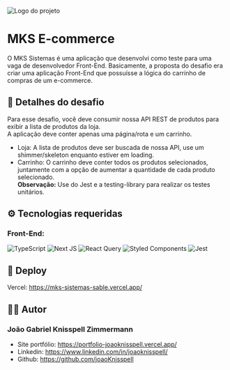 ![Logo do projeto](https://i.imgur.com/HosJZyS.png)
# MKS E-commerce

O MKS Sistemas é uma aplicação que desenvolvi como teste para uma vaga de desenvolvedor Front-End. Basicamente, a proposta do desafio era criar uma aplicação Front-End que possuísse a lógica do carrinho de compras de um e-commerce.

## 🚀 Detalhes do desafio
Para esse desafio, você deve consumir nossa API REST de produtos para exibir a lista de produtos da loja.<br>
A aplicação deve conter apenas uma página/rota e um carrinho.
* Loja: A lista de produtos deve ser buscada de nossa API, use um shimmer/skeleton enquanto estiver em loading.
* Carrinho: O carrinho deve conter todos os produtos selecionados, juntamente com a opção de aumentar a quantidade de cada produto selecionado.<br>
<strong>Observação:</strong> Use do Jest e a testing-library para realizar os testes unitários.

## ⚙️ Tecnologias requeridas
### Front-End:
![TypeScript](https://img.shields.io/badge/typescript-%23007ACC.svg?style=for-the-badge&logo=typescript&logoColor=white)
![Next JS](https://img.shields.io/badge/Next-black?style=for-the-badge&logo=next.js&logoColor=white) 
![React Query](https://img.shields.io/badge/-React%20Query-FF4154?style=for-the-badge&logo=react%20query&logoColor=white)
![Styled Components](https://img.shields.io/badge/styled--components-DB7093?style=for-the-badge&logo=styled-components&logoColor=white)
![Jest](https://img.shields.io/badge/-jest-%23C21325?style=for-the-badge&logo=jest&logoColor=white)

## 🌊 Deploy
Vercel: https://mks-sistemas-sable.vercel.app/

## ✍🏼 Autor
### João Gabriel Knisspell Zimmermann
* Site portfólio: https://portfolio-joaoknisspell.vercel.app/
* Linkedin: https://www.linkedin.com/in/joaoknisspell/
* Github: https://github.com/joaoKnisspell

